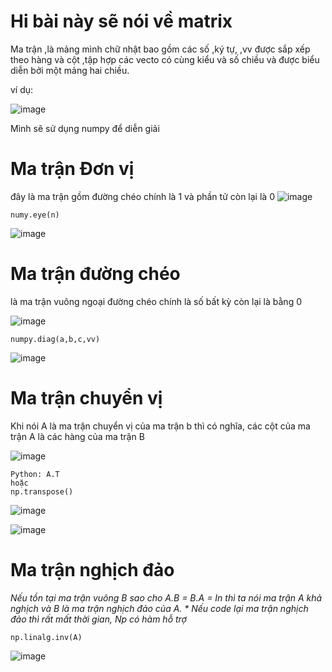 # Hi bài này sẽ nói về matrix
Ma trận ,là mảng mình chữ nhật bao gồm các số ,ký tự, ,vv được sắp xếp theo hàng và cột ,tập hợp các vecto có cùng kiểu và số chiều và được biểu diễn bởi một mảng hai chiều.

ví dụ:

![image](https://user-images.githubusercontent.com/65381453/129140310-25dcedc2-ffb6-4d60-b384-19f073fa8a74.png)

Mình sẽ sử dụng numpy để diễn giải

# Ma trận Đơn vị
đây là ma trận gồm đường chéo chính là 1 và phần tử còn lại là 0
![image](https://user-images.githubusercontent.com/65381453/129141603-70ca5c8d-e8a8-480a-8d3e-12ab581c4283.png)

```
numy.eye(n)
```
![image](https://user-images.githubusercontent.com/65381453/129141700-0594d463-ecd8-4357-9074-cbb89fb9b15e.png)

# Ma trận đường chéo
là ma trận vuông ngoại đường chéo chính là số bất kỳ còn lại là bằng 0

![image](https://user-images.githubusercontent.com/65381453/129141903-74cc4111-c308-4766-943a-17dcc29a5c6f.png)

```
numpy.diag(a,b,c,vv)
```
![image](https://user-images.githubusercontent.com/65381453/129141975-c940fc90-0815-4958-83cf-71f2e60f81f3.png)

# Ma trận chuyển vị
Khi nói A là ma trận chuyển vị của ma trận b thì có nghĩa, các cột của ma trận A là các hàng của ma trận B

![image](https://user-images.githubusercontent.com/65381453/129142348-80059bd2-27e3-48fa-86e2-3404adb54e3e.png)

```
Python: A.T
hoặc
np.transpose()
```
![image](https://user-images.githubusercontent.com/65381453/129142740-59cdc03c-bf5c-4d50-b993-7b8c5d80b4f9.png)

![image](https://user-images.githubusercontent.com/65381453/129142811-2ec5c581-687b-4fc0-9b62-9a312c77e321.png)

# Ma trận nghịch đảo
*Nếu tồn tại ma trận vuông B sao cho A.B = B.A = In thì ta nói ma trận A khả nghịch và B là ma trận nghịch đảo của A. *
Nếu code lại ma trận nghịch đảo thì rất mất thời gian, Np có hàm hỗ trợ*
```
np.linalg.inv(A)
```
![image](https://user-images.githubusercontent.com/65381453/129143387-a07d042b-27ed-4c59-916d-150fc4c55f9c.png)

